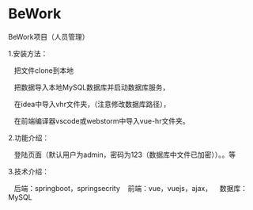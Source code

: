 # BeWork
BeWork项目（人员管理）

1.安装方法：

&nbsp;&nbsp;&nbsp;把文件clone到本地

&nbsp;&nbsp;&nbsp;把数据导入本地MySQL数据库并启动数据库服务，

&nbsp;&nbsp;&nbsp;在idea中导入vhr文件夹，（注意修改数据库路径），

&nbsp;&nbsp;&nbsp;在前端编译器vscode或webstorm中导入vue-hr文件夹。


2.功能介绍：

&nbsp;&nbsp;&nbsp;登陆页面（默认用户为admin，密码为123（数据库中文件已加密））。。等



3.技术介绍：
 
&nbsp;&nbsp;&nbsp;后端：springboot，springsecrity
&nbsp;&nbsp;&nbsp;前端：vue，vuejs，ajax，
&nbsp;&nbsp;&nbsp;数据库：MySQL
